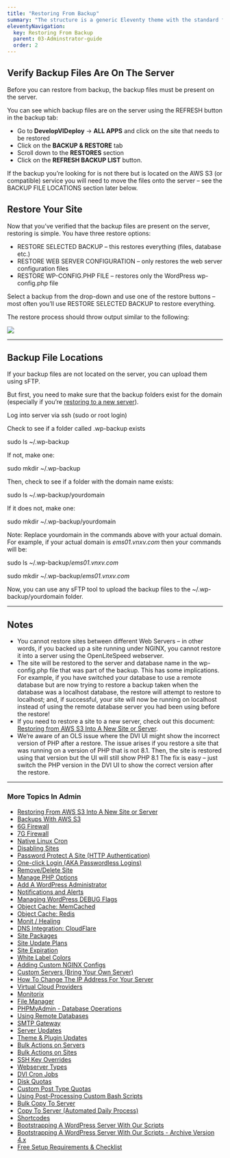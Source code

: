 ```yaml
---
title: "Restoring From Backup"
summary: "The structure is a generic Eleventy theme with the standard folder and file names."
eleventyNavigation:
  key: Restoring From Backup
  parent: 03-Adminstrator-guide
  order: 2
---
```

## Verify Backup Files Are On The Server

Before you can restore from backup, the backup files must be present on the server.

You can see which backup files are on the server using the REFRESH button in the backup tab:

*   Go to **DevelopVIDeploy** → **ALL APPS** and click on the site that needs to be restored
*   Click on the **BACKUP & RESTORE** tab
*   Scroll down to the **RESTORES** section
*   Click on the **REFRESH BACKUP LIST** button.

If the backup you’re looking for is not there but is located on the AWS S3 (or compatible) service you will need to move the files onto the server – see the BACKUP FILE LOCATIONS section later below.

## Restore Your Site

Now that you’ve verified that the backup files are present on the server, restoring is simple. You have three restore options:

*   RESTORE SELECTED BACKUP – this restores everything (files, database etc.)
*   RESTORE WEB SERVER CONFIGURATION – only restores the web server configuration files
*   RESTORE WP-CONFIG.PHP FILE – restores only the WordPress wp-config.php file

Select a backup from the drop-down and use one of the restore buttons – most often you’ll use RESTORE SELECTED BACKUP to restore everything.

The restore process should throw output similar to the following:

[![](https://web.archive.org/web/20240304145511im_/https://wpclouddeploy.com/wp-content/uploads/2022/07/wpcd-restore-01.png)](https://web.archive.org/web/20240304145511/https://wpclouddeploy.com/wp-content/uploads/2022/07/wpcd-restore-01.png)

- - -

## Backup File Locations

If your backup files are not located on the server, you can upload them using sFTP.

But first, you need to make sure that the backup folders exist for the domain (especially if you’re [restoring to a new server](https://web.archive.org/web/20240304145511/https://wpclouddeploy.com/documentation/tips-techniques-education/restoring-from-s3-into-a-new-site-or-server/)).

Log into server via ssh (sudo or root login)

Check to see if a folder called .wp-backup exists

sudo ls ~/.wp-backup

If not, make one:

sudo mkdir ~/.wp-backup

Then, check to see if a folder with the domain name exists:

sudo ls ~/.wp-backup/yourdomain

If it does not, make one:

sudo mkdir ~/.wp-backup/yourdomain

Note: Replace yourdomain in the commands above with your actual domain. For example, if your actual domain is _ems01.vnxv.com_ then your commands will be:

sudo ls ~/.wp-backup/_ems01.vnxv.com_

sudo mkdir ~/.wp-backup/_ems01.vnxv.com_

Now, you can use any sFTP tool to upload the backup files to the ~/.wp-backup/yourdomain folder.

- - -

## Notes

*   You cannot restore sites between different Web Servers – in other words, if you backed up a site running under NGINX, you cannot restore it into a server using the OpenLiteSpeed webserver.
*   The site will be restored to the server and database name in the wp-config.php file that was part of the backup. This has some implications. For example, if you have switched your database to use a remote database but are now trying to restore a backup taken when the database was a localhost database, the restore will attempt to restore to localhost; and, if successful, your site will now be running on localhost instead of using the remote database server you had been using before the restore!
*   If you need to restore a site to a new server, check out this document: [Restoring from AWS S3 Into A New Site or Server](https://web.archive.org/web/20240304145511/https://wpclouddeploy.com/documentation/tips-techniques-education/restoring-from-s3-into-a-new-site-or-server/).
*   We’re aware of an OLS issue where the DVI UI might show the incorrect version of PHP after a restore. The issue arises if you restore a site that was running on a version of PHP that is not 8.1. Then, the site is restored using that version but the UI will still show PHP 8.1 The fix is easy – just switch the PHP version in the DVI UI to show the correct version after the restore.

- - -

### More Topics In Admin

*   [Restoring From AWS S3 Into A New Site or Server](https://web.archive.org/web/20240304145511/https://wpclouddeploy.com/documentation/tips-techniques-education/restoring-from-s3-into-a-new-site-or-server/)
*   [Backups With AWS S3](https://web.archive.org/web/20240304145511/https://wpclouddeploy.com/documentation/wpcloud-deploy-admin/backups-with-aws-s3/)
*   [6G Firewall](https://web.archive.org/web/20240304145511/https://wpclouddeploy.com/documentation/wpcloud-deploy-admin/6g-firewall/)
*   [7G Firewall](https://web.archive.org/web/20240304145511/https://wpclouddeploy.com/documentation/wpcloud-deploy-admin/7g-firewall/)
*   [Native Linux Cron](https://web.archive.org/web/20240304145511/https://wpclouddeploy.com/documentation/wpcloud-deploy-admin/native-linux-cron/)
*   [Disabling Sites](https://web.archive.org/web/20240304145511/https://wpclouddeploy.com/documentation/wpcloud-deploy-admin/disabling-sites/)
*   [Password Protect A Site (HTTP Authentication)](https://web.archive.org/web/20240304145511/https://wpclouddeploy.com/documentation/wpcloud-deploy-admin/add-basic-password-protection-to-a-site-http-authentication/)
*   [One-click Login (AKA Passwordless Logins)](https://web.archive.org/web/20240304145511/https://wpclouddeploy.com/documentation/wpcloud-deploy-admin/one-click-login-aka-passwordless-logins/)
*   [Remove/Delete Site](https://web.archive.org/web/20240304145511/https://wpclouddeploy.com/documentation/wpcloud-deploy-admin/remove-delete-site/)
*   [Manage PHP Options](https://web.archive.org/web/20240304145511/https://wpclouddeploy.com/documentation/wpcloud-deploy-admin/manage-php-options/)
*   [Add A WordPress Administrator](https://web.archive.org/web/20240304145511/https://wpclouddeploy.com/documentation/wpcloud-deploy-admin/add-a-wordpress-administrator/)
*   [Notifications and Alerts](https://web.archive.org/web/20240304145511/https://wpclouddeploy.com/documentation/wpcloud-deploy-admin/notifications/)
*   [Managing WordPress DEBUG Flags](https://web.archive.org/web/20240304145511/https://wpclouddeploy.com/documentation/wpcloud-deploy-admin/managing-wordpress-debug-flags/)
*   [Object Cache: MemCached](https://web.archive.org/web/20240304145511/https://wpclouddeploy.com/documentation/wpcloud-deploy-admin/object-cache-memcached/)
*   [Object Cache: Redis](https://web.archive.org/web/20240304145511/https://wpclouddeploy.com/documentation/wpcloud-deploy-admin/object-cache-redis/)
*   [Monit / Healing](https://web.archive.org/web/20240304145511/https://wpclouddeploy.com/documentation/wpcloud-deploy-admin/monit-healing/)
*   [DNS Integration: CloudFlare](https://web.archive.org/web/20240304145511/https://wpclouddeploy.com/documentation/wpcloud-deploy-admin/dns-integration-cloudflare/)
*   [Site Packages](https://web.archive.org/web/20240304145511/https://wpclouddeploy.com/documentation/wpcloud-deploy-admin/site-packages/)
*   [Site Update Plans](https://web.archive.org/web/20240304145511/https://wpclouddeploy.com/documentation/wpcloud-deploy-admin/site-update-plans/)
*   [Site Expiration](https://web.archive.org/web/20240304145511/https://wpclouddeploy.com/documentation/wpcloud-deploy-admin/site-expiration/)
*   [White Label Colors](https://web.archive.org/web/20240304145511/https://wpclouddeploy.com/documentation/wpcloud-deploy-admin/white-label-colors/)
*   [Adding Custom NGINX Configs](https://web.archive.org/web/20240304145511/https://wpclouddeploy.com/documentation/wpcloud-deploy-admin/adding-custom-nginx-configs/)
*   [Custom Servers (Bring Your Own Server)](https://web.archive.org/web/20240304145511/https://wpclouddeploy.com/documentation/wpcloud-deploy-admin/custom-servers-bring-your-own-server/)
*   [How To Change The IP Address For Your Server](https://web.archive.org/web/20240304145511/https://wpclouddeploy.com/documentation/wpcloud-deploy-admin/how-to-change-the-ip-address-for-your-server/)
*   [Virtual Cloud Providers](https://web.archive.org/web/20240304145511/https://wpclouddeploy.com/documentation/wpcloud-deploy-admin/virtual-cloud-providers/)
*   [Monitorix](https://web.archive.org/web/20240304145511/https://wpclouddeploy.com/documentation/wpcloud-deploy-admin/monitorix/)
*   [File Manager](https://web.archive.org/web/20240304145511/https://wpclouddeploy.com/documentation/wpcloud-deploy-admin/file-manager/)
*   [PHPMyAdmin - Database Operations](https://web.archive.org/web/20240304145511/https://wpclouddeploy.com/documentation/wpcloud-deploy-admin/phpmyadmin-database-operations/)
*   [Using Remote Databases](https://web.archive.org/web/20240304145511/https://wpclouddeploy.com/documentation/wpcloud-deploy-admin/using-remote-databases/)
*   [SMTP Gateway](https://web.archive.org/web/20240304145511/https://wpclouddeploy.com/documentation/wpcloud-deploy-admin/smtp-gateway/)
*   [Server Updates](https://web.archive.org/web/20240304145511/https://wpclouddeploy.com/documentation/wpcloud-deploy-admin/server-updates/)
*   [Theme & Plugin Updates](https://web.archive.org/web/20240304145511/https://wpclouddeploy.com/documentation/wpcloud-deploy-admin/theme-plugin-updates/)
*   [Bulk Actions on Servers](https://web.archive.org/web/20240304145511/https://wpclouddeploy.com/documentation/wpcloud-deploy-admin/bulk-actions-on-servers/)
*   [Bulk Actions on Sites](https://web.archive.org/web/20240304145511/https://wpclouddeploy.com/documentation/wpcloud-deploy-admin/bulk-actions-on-sites/)
*   [SSH Key Overrides](https://web.archive.org/web/20240304145511/https://wpclouddeploy.com/documentation/wpcloud-deploy-admin/ssh-key-overrides/)
*   [Webserver Types](https://web.archive.org/web/20240304145511/https://wpclouddeploy.com/documentation/wpcloud-deploy-admin/webserver-types/)
*   [DVI Cron Jobs](https://web.archive.org/web/20240304145511/https://wpclouddeploy.com/documentation/wpcloud-deploy-admin/wpcd-cron-jobs/)
*   [Disk Quotas](https://web.archive.org/web/20240304145511/https://wpclouddeploy.com/documentation/wpcloud-deploy-admin/disk-quotas/)
*   [Custom Post Type Quotas](https://web.archive.org/web/20240304145511/https://wpclouddeploy.com/documentation/wpcloud-deploy-admin/custom-post-type-quotas/)
*   [Using Post-Processing Custom Bash Scripts](https://web.archive.org/web/20240304145511/https://wpclouddeploy.com/documentation/wpcloud-deploy-admin/using-post-processing-custom-bash-scripts/)
*   [Bulk Copy To Server](https://web.archive.org/web/20240304145511/https://wpclouddeploy.com/documentation/wpcloud-deploy-admin/bulk-copy-to-server/)
*   [Copy To Server (Automated Daily Process)](https://web.archive.org/web/20240304145511/https://wpclouddeploy.com/documentation/wpcloud-deploy-admin/copy-to-server-automated-daily-process/)
*   [Shortcodes](https://web.archive.org/web/20240304145511/https://wpclouddeploy.com/documentation/wpcloud-deploy-admin/shortcodes/)
*   [Bootstrapping A WordPress Server With Our Scripts](https://web.archive.org/web/20240304145511/https://wpclouddeploy.com/documentation/wpcloud-deploy-admin/bootstrapping-a-wordpress-server-with-our-scripts/)
*   [Bootstrapping A WordPress Server With Our Scripts - Archive Version 4.x](https://web.archive.org/web/20240304145511/https://wpclouddeploy.com/documentation/wpcloud-deploy-admin/bootstrapping-a-wordpress-server-with-our-scripts-version-4-x/)
*   [Free Setup Requirements & Checklist](https://web.archive.org/web/20240304145511/https://wpclouddeploy.com/documentation/wpcloud-deploy-admin/free-setup-requirements-checklist/)
